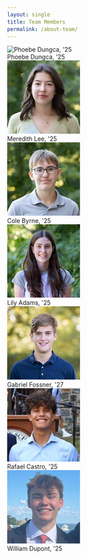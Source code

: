 ```yaml
---
layout: single
title: Team Members
permalink: /about-team/
---
```


<div class="team-container">
  <div class="team-member">
    <img src="/assets/images/phoebe_profile.jpg" alt="Phoebe Dungca, '25">
    <div class="team-name">Phoebe Dungca, '25</div>
  </div>
  <div class="team-member">
    <img src="/assets/images/meredith_profile.jpg" alt="Meredith Lee, '25">
    <div class="team-name">Meredith Lee, '25</div>
  </div>
  <div class="team-member">
    <img src="/assets/images/cole_profile.jpg" alt="Cole Byrne, '25">
    <div class="team-name">Cole Byrne, '25</div>
  </div>
  <div class="team-member">
    <img src="/assets/images/lily_profile.jpg" alt="Lily Adams, '25">
    <div class="team-name">Lily Adams, '25</div>
  </div>
  <div class="team-member">
    <img src="/assets/images/gabriel_profile.jpg" alt="Gabriel Fossner, '25">
    <div class="team-name">Gabriel Fossner, '27</div>
  </div>
  <div class="team-member">
    <img src="/assets/images/rafa_profile.jpg" alt="Rafael Castro, '25">
    <div class="team-name">Rafael Castro, '25</div>
  </div>
  <div class="team-member">
    <img src="/assets/images/will_profile.jpg" alt="William Dupont, '25">
    <div class="team-name">William Dupont, '25</div>
  </div>
</div>


